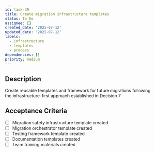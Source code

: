 ```yaml
---
id: task-39
title: Create migration infrastructure templates
status: To Do
assignee: []
created_date: '2025-07-12'
updated_date: '2025-07-12'
labels:
  - infrastructure
  - templates
  - process
dependencies: []
priority: medium
---
```


## Description

Create reusable templates and framework for future migrations following the infrastructure-first approach established in Decision 7

## Acceptance Criteria

- [ ] Migration safety infrastructure template created
- [ ] Migration orchestrator template created
- [ ] Testing framework template created
- [ ] Documentation templates created
- [ ] Team training materials created
